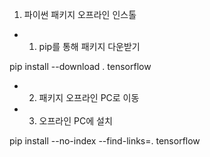1. 파이썬 패키지 오프라인 인스톨

- 1. pip를 통해 패키지 다운받기


pip install --download . tensorflow


- 2. 패키지 오프라인 PC로 이동


- 3. 오프라인 PC에 설치


pip install --no-index --find-links=. tensorflow 

